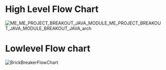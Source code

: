 # High Level Flow Chart

![ME_ME_PROJECT_BREAKOUT_JAVA_MODULE_ME_PROJECT_BREAKOUT_JAVA_MODULE_BREAKOUT_JAVA_arch](https://user-images.githubusercontent.com/68550769/157929709-01881cb3-d1f7-4215-b914-3f78b97c0c58.jpg)


# Lowlevel Flow chart

![BrickBreakerFlowChart](https://user-images.githubusercontent.com/68550769/157928352-d6736b87-38f9-4207-841d-19ea048ac171.jpg)
